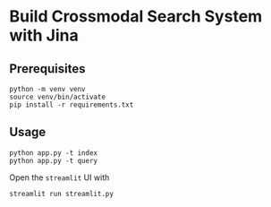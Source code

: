 # Build Crossmodal Search System with Jina


## Prerequisites
```shell
python -m venv venv
source venv/bin/activate
pip install -r requirements.txt
```

## Usage

```shell
python app.py -t index
python app.py -t query
```

Open the `streamlit` UI with
```shell
streamlit run streamlit.py
```